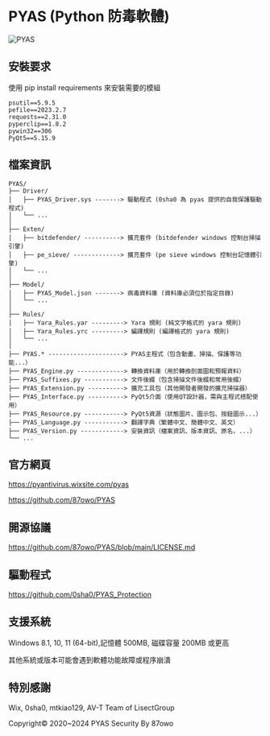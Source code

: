 # PYAS (Python 防毒軟體)

![PYAS](https://github.com/87owo/PYAS/assets/85057800/8136aaca-d388-4321-bedb-abc4fcecfa8b)

## 安裝要求

使用 pip install requirements 來安裝需要的模組

```
psutil==5.9.5
pefile==2023.2.7
requests==2.31.0
pyperclip==1.8.2
pywin32==306
PyQt5==5.15.9
```

## 檔案資訊

```
PYAS/
├── Driver/
│   ├── PYAS_Driver.sys -------> 驅動程式 (0sha0 為 pyas 提供的自我保護驅動程式)
│   └── ...
│
├── Exten/
│   ├── bitdefender/ ----------> 擴充套件 (bitdefender windows 控制台掃描引擎)
│   ├── pe_sieve/ -------------> 擴充套件 (pe sieve windows 控制台記憶體引擎)
│   └── ...
│
├── Model/
│   ├── PYAS_Model.json -------> 病毒資料庫 (資料庫必須位於指定目錄)
│   └── ...
│
├── Rules/
│   ├── Yara_Rules.yar ---------> Yara 規則 (純文字格式的 yara 規則)
│   ├── Yara_Rules.yrc ---------> 編譯規則 (編譯格式的 yara 規則)
│   └── ...
│
├── PYAS.* ---------------------> PYAS主程式（包含動畫、掃描、保護等功能...）
├── PYAS_Engine.py -------------> 轉換資料庫（用於轉換剖面圖和預報資料）
├── PYAS_Suffixes.py -----------> 文件後綴（包含掃描文件後綴和常用後綴）
├── PYAS_Extension.py ----------> 擴充工具包（其他開發者開發的擴充掃描器）
├── PYAS_Interface.py ----------> PyQt5介面（使用QT設計器，需與主程式搭配使用）
├── PYAS_Resource.py -----------> PyQt5資源（狀態圖片、圖示包、按鈕圖示...）
├── PYAS_Language.py -----------> 翻譯字典（繁體中文、簡體中文、英文）
├── PYAS_Version.py ------------> 安裝資訊（檔案資訊、版本資訊、原名，...）
└── ...
```

## 官方網頁

https://pyantivirus.wixsite.com/pyas

https://github.com/87owo/PYAS

## 開源協議

https://github.com/87owo/PYAS/blob/main/LICENSE.md

## 驅動程式

https://github.com/0sha0/PYAS_Protection

## 支援系統

Windows 8.1, 10, 11 (64-bit),記憶體 500MB, 磁碟容量 200MB 或更高

其他系統或版本可能會遇到軟體功能故障或程序崩潰

## 特別感謝

Wix, 0sha0, mtkiao129, AV-T Team of LisectGroup

Copyright© 2020~2024 PYAS Security By 87owo
